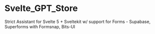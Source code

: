 # Svelte_GPT_Store
Strict Assistant for Svelte 5 + Sveltekit w/ support for Forms - Supabase, Superforms with Formsnap, Bits-UI
